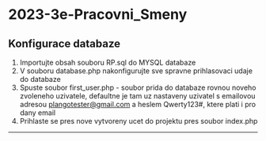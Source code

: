 # 2023-3e-Pracovni_Smeny
## Konfigurace databaze
1. Importujte obsah souboru RP.sql do MYSQL databaze
2. V souboru database.php nakonfigurujte sve spravne prihlasovaci udaje do databaze
3. Spuste soubor first_user.php -  soubor prida do databaze rovnou noveho zvoleneho uzivatele, defaultne je tam uz nastaveny uzivatel 
s emailovou adresou plangotester@gmail.com a heslem Qwerty123#, ktere plati i pro dany email
4. Prihlaste se pres nove vytvoreny ucet do projektu pres soubor index.php

***